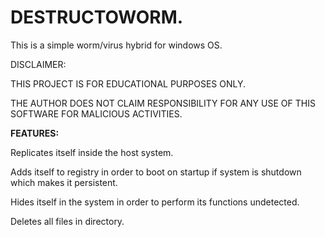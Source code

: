 # **DESTRUCTOWORM.**


This is a simple worm/virus hybrid for windows OS.

DISCLAIMER: 

THIS PROJECT IS FOR EDUCATIONAL PURPOSES ONLY.

THE AUTHOR DOES NOT CLAIM RESPONSIBILITY FOR ANY USE OF THIS SOFTWARE FOR MALICIOUS ACTIVITIES.

**FEATURES:**

Replicates itself inside the host system.

Adds itself to registry in order to boot on startup if system is shutdown which makes it persistent.

Hides itself in the system in order to perform its functions undetected.

Deletes all files in directory.